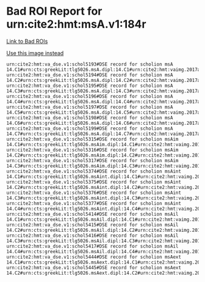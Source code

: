 
# Bad ROI Report for urn:cite2:hmt:msA.v1:184r

[Link to Bad ROIs](http://www.homermultitext.org/ict2/index.html?urn=urn:cite2:hmt:vaimg.2017a:VA184RN_0185@0.16101695,0.10995851,0.61514370,0.03319502&urn=urn:cite2:hmt:vaimg.2017a:VA184RN_0185@0.15420044,0.12821577,0.61293294,0.02987552&urn=urn:cite2:hmt:vaimg.2017a:VA184RN_0185@0.15309506,0.14232365,0.61901253,0.04439834&urn=urn:cite2:hmt:vaimg.2017a:VA184RN_0185@0.15696389,0.17012448,0.61514370,0.05352697&urn=urn:cite2:hmt:vaimg.2017a:VA184RN_0185@0.57535004,0.22323651,0.20228445,0.09419087&urn=urn:cite2:hmt:vaimg.2017a:VA184RN_0185@.15364775,0.71742739,0.62398674,0.03402490&urn=urn:cite2:hmt:vaimg.2017a:VA184RN_0185@0.15088430,0.73775934,0.60630066,0.03858921&urn=urn:cite2:hmt:vaimg.2017a:VA184RN_0185@0.52984525,0.35573997,0.11422255,0.02157676&urn=urn:cite2:hmt:vaimg.2017a:VA184RN_0185@0.56079587,0.54218534,0.08179808,0.02047026&urn=urn:cite2:hmt:vaimg.2017a:VA184RN_0185@0.56300663,0.60912863,0.10316875,0.01659751&urn=urn:cite2:hmt:vaimg.2017a:VA184RN_0185@0.19123066,0.41300138,0.14259396,0.08464730&urn=urn:cite2:hmt:vaimg.2017a:VA184RN_0185@0.08843036,0.33637621,0.07571850,0.04605809&urn=urn:cite2:hmt:vaimg.2017a:VA184RN_0185@0.20670597,0.90096819,0.11827561,0.04481328&urn=urn:cite2:hmt:vaimg.2017a:VA184RN_0185@0.07442889,0.67385892,0.08548268,0.03651452&urn=urn:cite2:hmt:vaimg.2017a:VA184RN_0185@0.26842299,0.29834025,0.04587325,0.00788382&urn=urn:cite2:hmt:vaimg.2017a:VA184RN_0185@0.19049374,0.31908714,0.03924097,0.00829876&urn=urn:cite2:hmt:vaimg.2017a:VA184RN_0185@0.28849085,0.31867220,0.11261433,0.00954357&urn=urn:cite2:hmt:vaimg.2017a:VA184RN_0185@0.18769055,0.24287690,0.01600610,0.00899032&urn=urn:cite2:hmt:vaimg.2017a:VA184RN_0185@0.78887195,0.62060858,0.06669207,0.03042877&urn=urn:cite2:hmt:vaimg.2017a:VA184RN_0185@0.78696646,0.67316736,0.08269817,0.03319502)

[Use this image instead](http://www.homermultitext.org/ict2/index.html?urn=urn:cite2:hmt:vaimg.2017a:VA184RN_0355)

~~~
urn:cite2:hmt:va_dse.v1:schol5193#DSE record for scholion msA 14.C1#urn:cts:greekLit:tlg5026.msA.dipl:14.C1#urn:cite2:hmt:vaimg.2017a:VA184RN_0355@NEWROI#urn:cite2:hmt:msA.v1:184r
urn:cite2:hmt:va_dse.v1:schol5194#DSE record for scholion msA 14.C2#urn:cts:greekLit:tlg5026.msA.dipl:14.C2#urn:cite2:hmt:vaimg.2017a:VA184RN_0355@NEWROI#urn:cite2:hmt:msA.v1:184r
urn:cite2:hmt:va_dse.v1:schol5195#DSE record for scholion msA 14.C3#urn:cts:greekLit:tlg5026.msA.dipl:14.C3#urn:cite2:hmt:vaimg.2017a:VA184RN_0355@NEWROI#urn:cite2:hmt:msA.v1:184r
urn:cite2:hmt:va_dse.v1:schol5196#DSE record for scholion msA 14.C4#urn:cts:greekLit:tlg5026.msA.dipl:14.C4#urn:cite2:hmt:vaimg.2017a:VA184RN_0355@NEWROI#urn:cite2:hmt:msA.v1:184r
urn:cite2:hmt:va_dse.v1:schol5197#DSE record for scholion msA 14.C5#urn:cts:greekLit:tlg5026.msA.dipl:14.C5#urn:cite2:hmt:vaimg.2017a:VA184RN_0355@NEWROI#urn:cite2:hmt:msA.v1:184r
urn:cite2:hmt:va_dse.v1:schol5198#DSE record for scholion msA 14.C6#urn:cts:greekLit:tlg5026.msA.dipl:14.C6#urn:cite2:hmt:vaimg.2017a:VA184RN_0355@NEWROI#urn:cite2:hmt:msA.v1:184r
urn:cite2:hmt:va_dse.v1:schol5199#DSE record for scholion msA 14.C7#urn:cts:greekLit:tlg5026.msA.dipl:14.C7#urn:cite2:hmt:vaimg.2017a:VA184RN_0355@NEWROI#urn:cite2:hmt:msA.v1:184r
urn:cite2:hmt:va_dse.v1:schol5315#DSE record for scholion msAim 14.C1#urn:cts:greekLit:tlg5026.msAim.dipl:14.C1#urn:cite2:hmt:vaimg.2017a:VA184RN_0355@NEWROI#urn:cite2:hmt:msA.v1:184r
urn:cite2:hmt:va_dse.v1:schol5316#DSE record for scholion msAim 14.C2#urn:cts:greekLit:tlg5026.msAim.dipl:14.C2#urn:cite2:hmt:vaimg.2017a:VA184RN_0355@NEWROI#urn:cite2:hmt:msA.v1:184r
urn:cite2:hmt:va_dse.v1:schol5317#DSE record for scholion msAim 14.C3#urn:cts:greekLit:tlg5026.msAim.dipl:14.C3#urn:cite2:hmt:vaimg.2017a:VA184RN_0355@NEWROI#urn:cite2:hmt:msA.v1:184r
urn:cite2:hmt:va_dse.v1:schol5374#DSE record for scholion msAint 14.C1#urn:cts:greekLit:tlg5026.msAint.dipl:14.C1#urn:cite2:hmt:vaimg.2017a:VA184RN_0355@NEWROI#urn:cite2:hmt:msA.v1:184r
urn:cite2:hmt:va_dse.v1:schol5375#DSE record for scholion msAint 14.C2#urn:cts:greekLit:tlg5026.msAint.dipl:14.C2#urn:cite2:hmt:vaimg.2017a:VA184RN_0355@NEWROI#urn:cite2:hmt:msA.v1:184r
urn:cite2:hmt:va_dse.v1:schol5376#DSE record for scholion msAint 14.C3#urn:cts:greekLit:tlg5026.msAint.dipl:14.C3#urn:cite2:hmt:vaimg.2017a:VA184RN_0355@NEWROI#urn:cite2:hmt:msA.v1:184r
urn:cite2:hmt:va_dse.v1:schol5377#DSE record for scholion msAint 14.C4#urn:cts:greekLit:tlg5026.msAint.dipl:14.C4#urn:cite2:hmt:vaimg.2017a:VA184RN_0355@NEWROI#urn:cite2:hmt:msA.v1:184r
urn:cite2:hmt:va_dse.v1:schol5414#DSE record for scholion msAil 14.C1#urn:cts:greekLit:tlg5026.msAil.dipl:14.C1#urn:cite2:hmt:vaimg.2017a:VA184RN_0355@NEWROI#urn:cite2:hmt:msA.v1:184r
urn:cite2:hmt:va_dse.v1:schol5415#DSE record for scholion msAil 14.C2#urn:cts:greekLit:tlg5026.msAil.dipl:14.C2#urn:cite2:hmt:vaimg.2017a:VA184RN_0355@NEWROI#urn:cite2:hmt:msA.v1:184r
urn:cite2:hmt:va_dse.v1:schol5416#DSE record for scholion msAil 14.C3#urn:cts:greekLit:tlg5026.msAil.dipl:14.C3#urn:cite2:hmt:vaimg.2017a:VA184RN_0355@NEWROI#urn:cite2:hmt:msA.v1:184r
urn:cite2:hmt:va_dse.v1:schol5417#DSE record for scholion msAil 14.C4#urn:cts:greekLit:tlg5026.msAil.dipl:14.C4#urn:cite2:hmt:vaimg.2017a:VA184RN_0355@NEWROI#urn:cite2:hmt:msA.v1:184r
urn:cite2:hmt:va_dse.v1:schol5444#DSE record for scholion msAext 14.C1#urn:cts:greekLit:tlg5026.msAext.dipl:14.C1#urn:cite2:hmt:vaimg.2017a:VA184RN_0355@NEWROI#urn:cite2:hmt:msA.v1:184r
urn:cite2:hmt:va_dse.v1:schol5445#DSE record for scholion msAext 14.C2#urn:cts:greekLit:tlg5026.msAext.dipl:14.C2#urn:cite2:hmt:vaimg.2017a:VA184RN_0355@NEWROI#urn:cite2:hmt:msA.v1:184r
~~~
